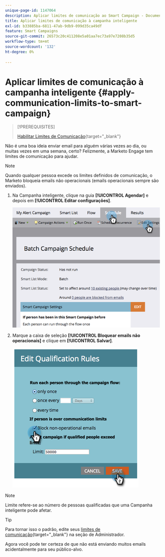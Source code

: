 ```yaml
---
unique-page-id: 1147064
description: Aplicar limites de comunicação ao Smart Campaign - Documentação do Marketo - Documentação do produto
title: Aplicar limites de comunicação à campanha inteligente
exl-id: b33885ba-6811-47ab-9db9-099d35ca49df
feature: Smart Campaigns
source-git-commit: 26573c20c411208e5a01aa7ec73a97e7208b35d5
workflow-type: tm+mt
source-wordcount: '132'
ht-degree: 0%

---
```


# Aplicar limites de comunicação à campanha inteligente {#apply-communication-limits-to-smart-campaign}

>[!PREREQUISITES]
>
>[Habilitar Limites de Comunicação](/help/marketo/product-docs/administration/email-setup/enable-communication-limits.md){target="_blank"}

Não é uma boa ideia enviar email para alguém várias vezes ao dia, ou muitas vezes em uma semana, certo? Felizmente, a Marketo Engage tem limites de comunicação para ajudar.

>[!NOTE]
>
>Quando qualquer pessoa excede os limites definidos de comunicação, o Marketo bloqueia emails não operacionais (emails operacionais sempre são enviados).

1. Na Campanha inteligente, clique na guia **[!UICONTROL Agendar]** e depois em **[!UICONTROL Editar configurações]**.

   ![](assets/apply-communication-limits-to-smart-campaign-1.png)

1. Marque a caixa de seleção **[!UICONTROL Bloquear emails não operacionais]** e clique em **[!UICONTROL Salvar]**.

   ![](assets/apply-communication-limits-to-smart-campaign-2.png)

>[!NOTE]
>
>Limite refere-se ao número de pessoas qualificadas que uma Campanha inteligente pode afetar.

>[!TIP]
>
>Para tornar isso o padrão, edite seus [limites de comunicação](/help/marketo/product-docs/administration/email-setup/enable-communication-limits.md){target="_blank"} na seção de Administrador.

Agora você pode ter certeza de que não está enviando muitos emails acidentalmente para seu público-alvo.
